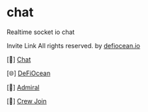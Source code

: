 # chat
Realtime socket io chat 

Invite Link
All rights reserved. by [defiocean.io]( https://defiocean.io )


[💬] [Chat]( https://chat.defiocean.io/join/cryptochat )

[🌐] [DeFiOcean]( https://t.me/defiocean_io )

[🗾] [Admiral]( https://github/normalizex )

[🤖] [Crew Join]( https://t.me/defiocean_crew_bot?start=github ) 

